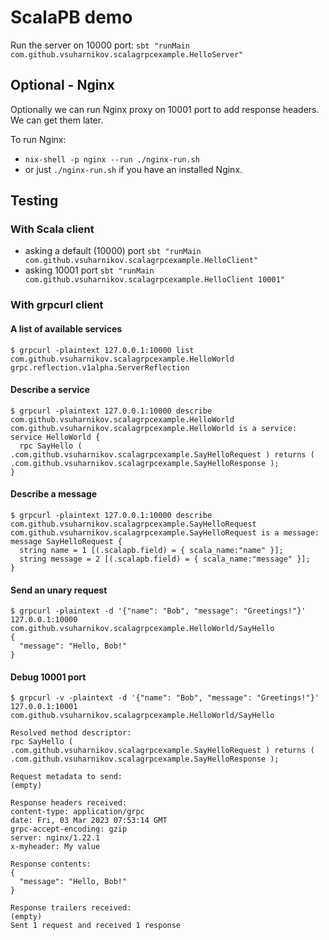 # ScalaPB demo

Run the server on 10000 port: `sbt "runMain com.github.vsuharnikov.scalagrpcexample.HelloServer"`

## Optional - Nginx

Optionally we can run Nginx proxy on 10001 port to add response headers. We can get them later.

To run Nginx:
- `nix-shell -p nginx --run ./nginx-run.sh`
- or just `./nginx-run.sh` if you have an installed Nginx.

## Testing

### With Scala client

- asking a default (10000) port `sbt "runMain com.github.vsuharnikov.scalagrpcexample.HelloClient"`
- asking 10001 port `sbt "runMain com.github.vsuharnikov.scalagrpcexample.HelloClient 10001"`

### With grpcurl client

#### A list of available services

```
$ grpcurl -plaintext 127.0.0.1:10000 list
com.github.vsuharnikov.scalagrpcexample.HelloWorld
grpc.reflection.v1alpha.ServerReflection
```

#### Describe a service

```
$ grpcurl -plaintext 127.0.0.1:10000 describe com.github.vsuharnikov.scalagrpcexample.HelloWorld
com.github.vsuharnikov.scalagrpcexample.HelloWorld is a service:
service HelloWorld {
  rpc SayHello ( .com.github.vsuharnikov.scalagrpcexample.SayHelloRequest ) returns ( .com.github.vsuharnikov.scalagrpcexample.SayHelloResponse );
}
```

#### Describe a message

```
$ grpcurl -plaintext 127.0.0.1:10000 describe com.github.vsuharnikov.scalagrpcexample.SayHelloRequest
com.github.vsuharnikov.scalagrpcexample.SayHelloRequest is a message:
message SayHelloRequest {
  string name = 1 [(.scalapb.field) = { scala_name:"name" }];
  string message = 2 [(.scalapb.field) = { scala_name:"message" }];
}
```

#### Send an unary request

```
$ grpcurl -plaintext -d '{"name": "Bob", "message": "Greetings!"}' 127.0.0.1:10000 com.github.vsuharnikov.scalagrpcexample.HelloWorld/SayHello
{
  "message": "Hello, Bob!"
}
```

#### Debug 10001 port

```
$ grpcurl -v -plaintext -d '{"name": "Bob", "message": "Greetings!"}' 127.0.0.1:10001 com.github.vsuharnikov.scalagrpcexample.HelloWorld/SayHello

Resolved method descriptor:
rpc SayHello ( .com.github.vsuharnikov.scalagrpcexample.SayHelloRequest ) returns ( .com.github.vsuharnikov.scalagrpcexample.SayHelloResponse );

Request metadata to send:
(empty)

Response headers received:
content-type: application/grpc
date: Fri, 03 Mar 2023 07:53:14 GMT
grpc-accept-encoding: gzip
server: nginx/1.22.1
x-myheader: My value

Response contents:
{
  "message": "Hello, Bob!"
}

Response trailers received:
(empty)
Sent 1 request and received 1 response
```
